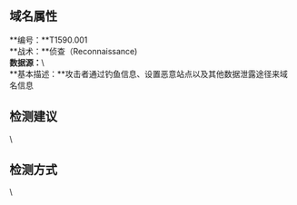 ## 域名属性  
**编号：**T1590.001  
**战术：**侦查（Reconnaissance)  
**数据源：**\  
**基本描述：**攻击者通过钓鱼信息、设置恶意站点以及其他数据泄露途径来域名信息  
## 检测建议  
\  
## 检测方式  
\